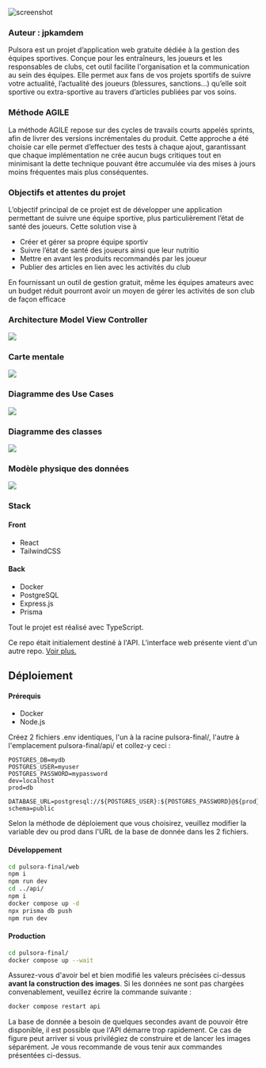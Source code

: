 ![screenshot](/livrables/pulsora-1.png)

### Auteur : jpkamdem

Pulsora est un projet d’application web gratuite dédiée à la gestion des équipes
sportives. Conçue pour les entraîneurs, les joueurs et les responsables de clubs,
cet outil facilite l'organisation et la communication au sein des équipes. Elle
permet aux fans de vos projets sportifs de suivre votre actualité, l’actualité des
joueurs (blessures, sanctions...) qu’elle soit sportive ou extra-sportive au travers
d’articles publiées par vos soins.

### Méthode AGILE

La méthode AGILE repose sur des cycles de travails courts appelés sprints, afin
de livrer des versions incrémentales du produit. Cette approche a été choisie car
elle permet d’effectuer des tests à chaque ajout, garantissant que chaque
implémentation ne crée aucun bugs critiques tout en minimisant la dette
technique pouvant être accumulée via des mises à jours moins fréquentes mais
plus conséquentes.

### Objectifs et attentes du projet

L’objectif principal de ce projet est de développer une application permettant de
suivre une équipe sportive, plus particulièrement l’état de santé des joueurs.
Cette solution vise à

- Créer et gérer sa propre équipe sportiv
- Suivre l’état de santé des joueurs ainsi que leur nutritio
- Mettre en avant les produits recommandés par les joueur
- Publier des articles en lien avec les activités du club

En fournissant un outil de gestion gratuit, même les équipes amateurs avec un
budget réduit pourront avoir un moyen de gérer les activités de son club de
façon efficace

### Architecture Model View Controller

![](./livrables/mvc.jpg)

### Carte mentale

![](./livrables/mind_map.jpg)

### Diagramme des Use Cases

![](./livrables/use_cases.vpd.jpg)

### Diagramme des classes

![](./livrables/class_diagram.drawio.svg)

### Modèle physique des données

![](./livrables/physical_data_model.drawio.svg)

### Stack

#### Front

- React
- TailwindCSS

#### Back

- Docker
- PostgreSQL
- Express.js
- Prisma

Tout le projet est réalisé avec TypeScript.

Ce repo était initialement destiné à l'API. L'interface web présente vient d'un autre repo. [Voir plus.](https://github.com/darryl-sangare/pulsora.git)

## Déploiement

#### Prérequis

- Docker
- Node.js

Créez 2 fichiers .env identiques, l'un à la racine pulsora-final/, l'autre à l'emplacement pulsora-final/api/ et collez-y ceci :

```env
POSTGRES_DB=mydb
POSTGRES_USER=myuser
POSTGRES_PASSWORD=mypassword
dev=localhost
prod=db

DATABASE_URL=postgresql://${POSTGRES_USER}:${POSTGRES_PASSWORD}@${prod}:5432/${POSTGRES_DB}?schema=public
```

Selon la méthode de déploiement que vous choisirez, veuillez modifier la variable dev ou prod dans l'URL de la base de donnée dans les 2 fichiers.

#### Développement

```bash
cd pulsora-final/web
npm i
npm run dev
cd ../api/
npm i
docker compose up -d
npx prisma db push
npm run dev
```

#### Production

```bash
cd pulsora-final/
docker compose up --wait
```

Assurez-vous d'avoir bel et bien modifié les valeurs précisées ci-dessus <b>avant la construction des images</b>.
Si les données ne sont pas chargées convenablement, veuillez écrire la commande suivante :

```bash
docker compose restart api
```

La base de donnée a besoin de quelques secondes avant de pouvoir être disponible, il est possible que l'API démarre trop rapidement. Ce cas de figure peut arriver si vous privilégiez de construire et de lancer les images séparément. Je vous recommande de vous tenir aux commandes présentées ci-dessus.
